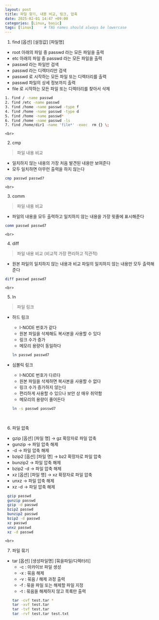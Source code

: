 ```yaml
---
layout: post
title: 파일 찾기, 내용 비교, 링크, 압축
date: 2025-02-01 14:47 +09:00
categories: [Linux, basic]
tags: [linux]     # TAG names should always be lowercase
---
```


1. find [옵션] [설정값] [파일명]
- root 아래의 파일 중 passwd 라는 모든 파일을 출력
- etc 아래의 파일 중 passwd 라는 모든 파일을 출력
- passwd 라는 파일만 검색
- passwd 라는 디렉터리만 검색
- passwd 로 시작하는 모든 파일 또는 디렉터리를 출력
- passwd 파일의 상세 정보까지 출력
- file 로 시작하는 모든 파일 또는 디렉터리를 찾아서 삭제

```bash
1. find / -name passwd
2. find /etc -name passwd
3. find /home -name passwd -type f
4. find /home -name passwd -type d
5. find /home -name passwd* 
6. find /home -name passwd -ls
7. find /home/dir1 -name 'file*' -exec  rm {} \;
```

    <br>
2. cmp
> 파일 내용 비교

- 일치하지 않는 내용의 가장 처음 발견된 내용만 보여준다
- 모두 일치하면 아무런 출력을 하지 않는다
```bash
cmp passwd passwd7
```

    <br>
3. comm
> 파일 내용 비교

- 파일의 내용을 모두 출력하고 일치하지 않는 내용을 가장 윗줄에 표시해준다
```bash
comm passwd passwd7
```

    <br>
4. diff
> 파일 내용 비교 (비교적 가장 편리하고 직관적)

- 원본 파일의 일치하지 않는 내용과 비교 파일의 일치하지 않는 내용만 모두 출력해준다
```bash
diff passwd passwd7
```

    <br>
5. ln
> 파일 링크

- 하드 링크
    - I-NODE 번호가 같다
    - 원본 파일을 삭제해도 복사본을 사용할 수 있다
    - 링크 수가 증가
    - 메모리 용량이 동일하다
    ```bash
    ln passwd passwd7
    ```
- 심볼릭 링크
    - I-NODE 번호가 다르다
    - 원본 파일을 삭제하면 복사본을 사용할 수 없다
    - 링크 수가 증가하지 않는다
    - 편리하게 사용할 수 있으나 보안 상 매우 취약함
    - 메모리의 용량이 줄어든다
    ```bash
    ln -s passwd passwd7
    ```

    <br>
6. 파일 압축
- gzip [옵션] [파일 명] → gz 확장자로 파일 압축
- gunzip → 파일 압축 해제
- -d → 파일 압축 해제
- bzip2 [옵션] [파일 명] → bz2 확장자로 파일 압축
- bunzip2 → 파일 압축 해제
- bzip2 -d → 파일 압축 해제
- xz [옵션] [파일 명] → xz 확장자로 파일 압축
- unxz → 파일 압축 해제
- xz -d → 파일 압축 해제
```bash
 gzip passwd
 gunzip passwd
 gzip -d passwd
 bzip2 passwd
 bunzip2 passwd
 bzip2 -d passwd
 xz passwd
 unxz passwd
 xz -d passwd
 ```

    <br>
7. 파일 묶기
- tar [옵션] [생성파일명] [묶을파일/디렉터리]
    - -c : 아카이브 파일 생성
    - -x : 묶음 해제
    - -v : 묶음 / 해제 과정 출력
    - -f : 묶을 파일 또는 해제할 파일 지정
    - -t : 묶음을 해제하지 않고 목록만 출력
    ```bash
    tar -cvf test.tar *
    tar -xvf test.tar
    tar -tvf test.tar
    tar -rvf test.tar test.txt
    ```